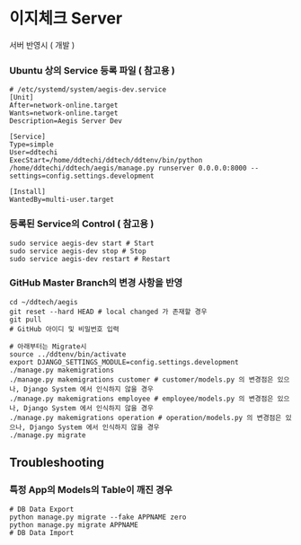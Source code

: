 # 이지체크 Server

서버 반영시 ( 개발 )
### Ubuntu 상의 Service 등록 파일 ( 참고용 )
```
# /etc/systemd/system/aegis-dev.service
[Unit]
After=network-online.target
Wants=network-online.target
Description=Aegis Server Dev

[Service]
Type=simple
User=ddtechi
ExecStart=/home/ddtechi/ddtech/ddtenv/bin/python /home/ddtechi/ddtech/aegis/manage.py runserver 0.0.0.0:8000 --settings=config.settings.development

[Install]
WantedBy=multi-user.target
```

### 등록된 Service의 Control ( 참고용 )
```
sudo service aegis-dev start # Start
sudo service aegis-dev stop # Stop
sudo service aegis-dev restart # Restart
```

### GitHub Master Branch의 변경 사항을 반영 
```
cd ~/ddtech/aegis
git reset --hard HEAD # local changed 가 존재할 경우
git pull
# GitHub 아이디 및 비밀번호 입력

# 아래부터는 Migrate시
source ../ddtenv/bin/activate
export DJANGO_SETTINGS_MODULE=config.settings.development
./manage.py makemigrations
./manage.py makemigrations customer # customer/models.py 의 변경점은 있으나, Django System 에서 인식하지 않을 경우
./manage.py makemigrations employee # employee/models.py 의 변경점은 있으나, Django System 에서 인식하지 않을 경우
./manage.py makemigrations operation # operation/models.py 의 변경점은 있으나, Django System 에서 인식하지 않을 경우
./manage.py migrate
```


## Troubleshooting 

### 특정 App의 Models의 Table이 깨진 경우
```
# DB Data Export
python manage.py migrate --fake APPNAME zero
python manage.py migrate APPNAME
# DB Data Import 
```


